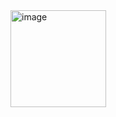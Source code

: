 <img width="153" height="155" alt="image" src="https://github.com/user-attachments/assets/30d177a7-2243-4795-b81d-038845d0f694" />
